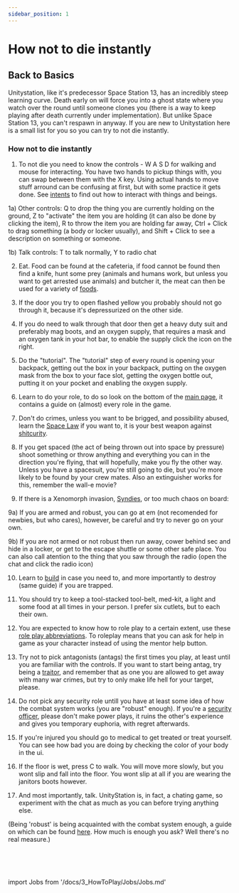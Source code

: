 ```yaml
---
sidebar_position: 1
---
```


# How not to die instantly

## Back to Basics

Unitystation, like it's predecessor Space Station 13, has an incredibly steep learning curve. Death early on will force you into a ghost state where you watch over the round until someone clones you (there is a way to keep playing after death currently under implementation). But unlike Space Station 13, you can't respawn in anyway. If you are new to Unitystation here is a small list for you so you can try to not die instantly.


### How not to die instantly

1) To not die you need to know the controls - W A S D for walking and mouse for interacting. You have two hands to pickup things with, you can swap between them with the X key. Using actual hands to move stuff arround can be confusing at first, but with some practice it gets done. See [intents](\3_HowToPlay\Guides\General_guides\Intents.md) to find out how to interact with things and beings.

1a) Other controls: Q to drop the thing you are currently holding on the ground, Z to "activate" the item you are holding (it can also be done by clicking the item), R to throw the item you are holding far away, Ctrl + Click to drag something (a body or locker usually), and Shift + Click to see a description on something or someone.

1b) Talk controls: T to talk normally, Y to radio chat


2) Eat. Food can be found at the cafeteria, if food cannot be found then find a knife, hunt some prey (animals and humans work, but unless you want to get arrested use animals) and butcher it, the meat can then be used for a variety of [foods](Cooking.md).


3) If the door you try to open flashed yellow you probably should not go through it, because it's depressurized on the other side.


4) If you do need to walk through that door then get a heavy duty suit and preferably mag boots, and an oxygen supply, that requires a mask and an oxygen tank in your hot bar, to enable the supply click the icon on the right.


5) Do the "tutorial". The "tutorial" step of every round is opening your backpack, getting out the box in your backpack, putting on the oxygen mask from the box to your face slot, getting the oxygen bottle out, putting it on your pocket and enabling the oxygen supply.


6) Learn to do your role, to do so look on the bottom of the [main page](Main-page.md), it contains a guide on (almost) every role in the game.


7) Don't do crimes, unless you want to be brigged, and possibility abused, learn the [Space Law](Space-Law.md) if you want to, it is your best weapon against [shitcurity](\4_Univers\Other\Jokes\Shitsec.md).


8) If you get spaced (the act of being thrown out into space by pressure) shoot something or throw anything and everything you can in the direction you're flying, that will hopefully, make you fly the other way. Unless you have a spacesuit, you're still going to die, but you're more likely to be found by your crew mates. Also an extinguisher works for this, remember the wall-e movie?


9) If there is a Xenomorph invasion, [Syndies](Nuclear-Emergency.md), or too much chaos on board:


9a) If you are armed and robust, you can go at em (not recomended for newbies, but who cares), however, be careful and try to never go on your own.


9b) If you are not armed or not robust then run away, cower behind sec and hide in a locker, or get to the escape shuttle or some other safe place. You can also call atention to the thing that you saw through the radio (open the chat and click the radio icon)


10) Learn to [build](Construction.md) in case you need to, and more importantly to destroy (same guide) if you are trapped.


11) You should try to keep a tool-stacked tool-belt, med-kit, a light and some food at all times in your person. I prefer six cutlets, but to each their own.


12) You are expected to know how to role play to a certain extent, use these [role play abbreviations](\3_HowToPlay\RP\RP-words-and-abbreviations.md). To roleplay means that you can ask for help in game as your character instead of using the mentor help button.


13) Try not to pick antagonists (antags) the first times you play, at least until you are familiar with the controls. If you want to start being antag, try being a [traitor](\3_HowToPlay\Jobs\Antagonist_roles\Traitor.md), and remember that as one you are allowed to get away with many war crimes, but try to only make life hell for your target, please.


14) Do not pick any security role untill you have at least some idea of how the combat system works (you are "robust" enough). If you're a [security officer](Security.md), please don't make power plays, it ruins the other's experience and gives you temporary euphoria, with regret afterwards.


15) If you're injured you should go to medical to get treated or treat yourself. You can see how bad you are doing by checking the color of your body in the ui.


16) If the floor is wet, press C to walk. You will move more slowly, but you wont slip and fall into the floor. You wont slip at all if you are wearing the janitors boots however.


17) And most importantly, talk. UnityStation is, in fact, a chating game, so experiment with the chat as much as you can before trying anything else.


(Being 'robust' is being acquainted with the combat system enough, a guide on which can be found [here](Combat.md). How much is enough you ask? Well there's no real measure.)

  <br/>
<br/>
<br/>

import Jobs from '/docs/3_HowToPlay/Jobs/Jobs.md'

<Jobs />
